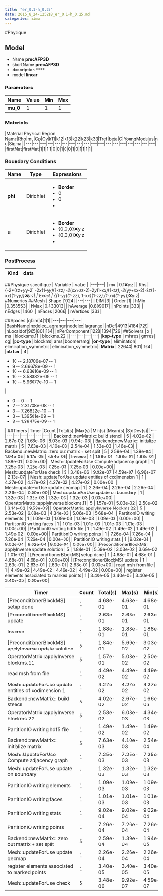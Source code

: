 ```yaml
---
title: "er_0.1-h_0.25"
date: 2015_8_24-125218_er_0.1-h_0.25.md
categories: simu
--- 
```


#Physique
## Model 
 - Name **precAFP3D**
 - shortName **precAFP3D**
 - description ****
 - model **linear**

### Parameters
|Name|Value|Min|Max|
|---|---|---|---|
|**mu_0**|1|1|1|

### Materials
|Material Physical Region Name|Rho|mu|Cp|Cv|k11|k12|k13|k22|k23|k33|Tref|beta|C|YoungModulus|nu|Sigma|
|---|---|---|---|---|---|---|---|---|---|---|---|---|---|---|---|---|---|
|firstMat|firstMat|1|1|1|1|0|0|1|0|0|1|0|1|1|1|1|

### Boundary Conditions
|Name|Type|Expressions|
|---|---|---|
|**phi**|Dirichlet|<ul><li>**Border**</li><li>0</li><li>0</li><li></li></ul>|
|**u**|Dirichlet|<ul><li>**Border**</li><li>{0,0,0}:x:y:z</li><li>{0,0,0}:x:y:z</li><li></li></ul>|

### PostProcess
|Kind | data |
|---|---|
##Physique specifique
| Variable | value | 
|---|---|
| mu | 0.1:x:y:z| 
| Rhs | {-2*(z*z+y*y-2) -2*x*(1-y*y)*(1-z*z),-2*(x*x+z*z-2)-2*y*(1-x*x)*(1-z*z),-2*(y*y+x*x-2)-2*z*(1-x*x)*(1-y*y)}:x:y:z|
| Exact | {(1-y*y)*(1-z*z),(1-x*x)*(1-z*z),(1-x*x)*(1-y*y)}:x:y:z|
#Numerics
##Mesh
| Shape              |1024|
|---|---|
| DIM              |3|
| Order              |1|
| hMin              |0.353553|
| hMax              |0.433013|
| hAverage              |0.809017|
| nPoints              |333|
| nEdges              |1460|
| nFaces              |2066|
| nVertices              |333|

##Spaces
|qDim|4|1|1|
|---|---|---|---|
|BasisName|nedelec_lagrange|nedelec|lagrange|
|nDof|4913|4184|729|
|nLocaldof|965|801|164|
|nPerComponent|1228|1394|729|
##Solvers
| x | ms | blocksms.11 | blockms.22 |
|---|---|---|---| 
|**ksp-type** |  minres| gmres| cg|
|**pc-type**  |  blockms| ams| boomeramg|
|**on-type**  |  elimination| elimination_symmetric| elimination_symmetric|
|**Matrix**  |  22643| 801| 164|
|**nb Iter**  |  4| <ul><li>10 -- 2.18706e-07 -- 1</li><li>9 -- 2.66678e-09 -- 1</li><li>10 -- 6.63616e-09 -- 1</li><li>10 -- 3.58882e-09 -- 1</li><li>10 -- 5.96077e-10 -- 1</li></ul>| <ul><li>0 -- 0 -- 1</li><li>2 -- 2.31738e-08 -- 1</li><li>3 -- 7.26822e-10 -- 1</li><li>3 -- 1.39501e-09 -- 1</li><li>3 -- 1.39475e-09 -- 1</li></ul>|
##Timers
|Timer                                                  |Count   |Total(s)     |Max(s)     |Min(s)    |Mean(s) |StdDev(s)|
|---|---|---|---|---|---|---|
|                                                     Backend::newMatrix:: build stencil |       5 |    4.02e-02 |    2.67e-02 |    1.66e-06 |    8.03e-03 |    9.94e-03|
|                                                     Backend::newMatrix:: initialize matrix |       5 |    7.63e-03 |    4.10e-03 |    2.54e-04 |    1.53e-03 |    1.46e-03|
|                                                     Backend::newMatrix:: zero out matrix + set split |       5 |    2.59e-04 |    1.39e-04 |    1.94e-05 |    5.17e-05 |    4.54e-05|
|                                                     Inverse |       1 |    1.88e-01 |    1.88e-01 |    1.88e-01 |    1.88e-01 |    0.00e+00|
|                                                     Mesh::UpdateForUse Compute adjacency graph |       1 |    7.25e-03 |    7.25e-03 |    7.25e-03 |    7.25e-03 |    0.00e+00|
|                                                     Mesh::updateForUse check |       5 |    3.48e-06 |    9.92e-07 |    4.59e-07 |    6.96e-07 |    2.13e-07|
|                                                     Mesh::updateForUse update entities of codimension 1 |       1 |    4.27e-02 |    4.27e-02 |    4.27e-02 |    4.27e-02 |    0.00e+00|
|                                                     Mesh::updateForUse update geomap |       1 |    2.26e-04 |    2.26e-04 |    2.26e-04 |    2.26e-04 |    0.00e+00|
|                                                     Mesh::updateForUse update on boundary |       1 |    1.32e-03 |    1.32e-03 |    1.32e-03 |    1.32e-03 |    0.00e+00|
|                                                     OperatorMatrix::applyInverse blockms.11 |       5 |    1.57e-01 |    5.03e-02 |    2.50e-02 |    3.14e-02 |    9.53e-03|
|                                                     OperatorMatrix::applyInverse blockms.22 |       5 |    2.53e-02 |    6.08e-03 |    4.34e-03 |    5.06e-03 |    5.68e-04|
|                                                     PartitionIO writing elements |       1 |    1.09e-03 |    1.09e-03 |    1.09e-03 |    1.09e-03 |    0.00e+00|
|                                                     PartitionIO writing faces |       1 |    1.01e-03 |    1.01e-03 |    1.01e-03 |    1.01e-03 |    0.00e+00|
|                                                     PartitionIO writing hdf5 file |       1 |    1.49e-02 |    1.49e-02 |    1.49e-02 |    1.49e-02 |    0.00e+00|
|                                                     PartitionIO writing points |       1 |    7.26e-04 |    7.26e-04 |    7.26e-04 |    7.26e-04 |    0.00e+00|
|                                                     PartitionIO writing stats |       1 |    9.02e-04 |    9.02e-04 |    9.02e-04 |    9.02e-04 |    0.00e+00|
|                                                     [PreconditionerBlockMS] applyInverse update solution |       5 |    1.84e-01 |    5.69e-02 |    3.03e-02 |    3.68e-02 |    1.01e-02|
|                                                     [PreconditionerBlockMS] setup done  |       1 |    4.68e-01 |    4.68e-01 |    4.68e-01 |    4.68e-01 |    0.00e+00|
|                                                     [PreconditionerBlockMS] update |       1 |    2.63e-01 |    2.63e-01 |    2.63e-01 |    2.63e-01 |    0.00e+00|
|                                                     read msh from file |       1 |    4.49e-02 |    4.49e-02 |    4.49e-02 |    4.49e-02 |    0.00e+00|
|                                                     register elements associated to marked points |       1 |    3.40e-05 |    3.40e-05 |    3.40e-05 |    3.40e-05 |    0.00e+00|

|Timer                                                  |Count   |Total(s)     |Max(s)     |Min(s)    |Mean(s) |StdDev(s)|
|---|---|---|---|---|---|---|
|                                                     [PreconditionerBlockMS] setup done  |       1 |    4.68e-01 |    4.68e-01 |    4.68e-01 |    4.68e-01 |    0.00e+00|
|                                                     [PreconditionerBlockMS] update |       1 |    2.63e-01 |    2.63e-01 |    2.63e-01 |    2.63e-01 |    0.00e+00|
|                                                     Inverse |       1 |    1.88e-01 |    1.88e-01 |    1.88e-01 |    1.88e-01 |    0.00e+00|
|                                                     [PreconditionerBlockMS] applyInverse update solution |       5 |    1.84e-01 |    5.69e-02 |    3.03e-02 |    3.68e-02 |    1.01e-02|
|                                                     OperatorMatrix::applyInverse blockms.11 |       5 |    1.57e-01 |    5.03e-02 |    2.50e-02 |    3.14e-02 |    9.53e-03|
|                                                     read msh from file |       1 |    4.49e-02 |    4.49e-02 |    4.49e-02 |    4.49e-02 |    0.00e+00|
|                                                     Mesh::updateForUse update entities of codimension 1 |       1 |    4.27e-02 |    4.27e-02 |    4.27e-02 |    4.27e-02 |    0.00e+00|
|                                                     Backend::newMatrix:: build stencil |       5 |    4.02e-02 |    2.67e-02 |    1.66e-06 |    8.03e-03 |    9.94e-03|
|                                                     OperatorMatrix::applyInverse blockms.22 |       5 |    2.53e-02 |    6.08e-03 |    4.34e-03 |    5.06e-03 |    5.68e-04|
|                                                     PartitionIO writing hdf5 file |       1 |    1.49e-02 |    1.49e-02 |    1.49e-02 |    1.49e-02 |    0.00e+00|
|                                                     Backend::newMatrix:: initialize matrix |       5 |    7.63e-03 |    4.10e-03 |    2.54e-04 |    1.53e-03 |    1.46e-03|
|                                                     Mesh::UpdateForUse Compute adjacency graph |       1 |    7.25e-03 |    7.25e-03 |    7.25e-03 |    7.25e-03 |    0.00e+00|
|                                                     Mesh::updateForUse update on boundary |       1 |    1.32e-03 |    1.32e-03 |    1.32e-03 |    1.32e-03 |    0.00e+00|
|                                                     PartitionIO writing elements |       1 |    1.09e-03 |    1.09e-03 |    1.09e-03 |    1.09e-03 |    0.00e+00|
|                                                     PartitionIO writing faces |       1 |    1.01e-03 |    1.01e-03 |    1.01e-03 |    1.01e-03 |    0.00e+00|
|                                                     PartitionIO writing stats |       1 |    9.02e-04 |    9.02e-04 |    9.02e-04 |    9.02e-04 |    0.00e+00|
|                                                     PartitionIO writing points |       1 |    7.26e-04 |    7.26e-04 |    7.26e-04 |    7.26e-04 |    0.00e+00|
|                                                     Backend::newMatrix:: zero out matrix + set split |       5 |    2.59e-04 |    1.39e-04 |    1.94e-05 |    5.17e-05 |    4.54e-05|
|                                                     Mesh::updateForUse update geomap |       1 |    2.26e-04 |    2.26e-04 |    2.26e-04 |    2.26e-04 |    0.00e+00|
|                                                     register elements associated to marked points |       1 |    3.40e-05 |    3.40e-05 |    3.40e-05 |    3.40e-05 |    0.00e+00|
|                                                     Mesh::updateForUse check |       5 |    3.48e-06 |    9.92e-07 |    4.59e-07 |    6.96e-07 |    2.13e-07|

